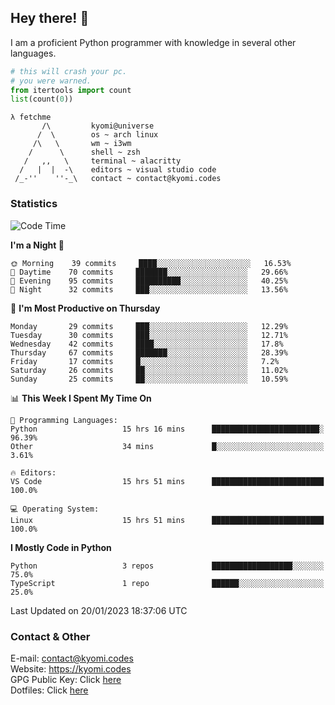 ## Hey there! 👋
I am a proficient Python programmer with knowledge in several other languages.

```py
# this will crash your pc.
# you were warned.
from itertools import count
list(count(0))
```

```
λ fetchme
       /\         kyomi@universe
      /  \        os ~ arch linux
     /\   \       wm ~ i3wm
    /      \      shell ~ zsh
   /   ,,   \     terminal ~ alacritty
  /   |  |  -\    editors ~ visual studio code
 /_-''    ''-_\   contact ~ contact@kyomi.codes
```

### Statistics
<!--START_SECTION:waka-->
![Code Time](http://img.shields.io/badge/Code%20Time-150%20hrs%202%20mins-blue)

**I'm a Night 🦉** 

```text
🌞 Morning    39 commits     ████░░░░░░░░░░░░░░░░░░░░░   16.53% 
🌆 Daytime    70 commits     ███████░░░░░░░░░░░░░░░░░░   29.66% 
🌃 Evening    95 commits     ██████████░░░░░░░░░░░░░░░   40.25% 
🌙 Night      32 commits     ███░░░░░░░░░░░░░░░░░░░░░░   13.56%

```
📅 **I'm Most Productive on Thursday** 

```text
Monday       29 commits     ███░░░░░░░░░░░░░░░░░░░░░░   12.29% 
Tuesday      30 commits     ███░░░░░░░░░░░░░░░░░░░░░░   12.71% 
Wednesday    42 commits     ████░░░░░░░░░░░░░░░░░░░░░   17.8% 
Thursday     67 commits     ███████░░░░░░░░░░░░░░░░░░   28.39% 
Friday       17 commits     █░░░░░░░░░░░░░░░░░░░░░░░░   7.2% 
Saturday     26 commits     ██░░░░░░░░░░░░░░░░░░░░░░░   11.02% 
Sunday       25 commits     ██░░░░░░░░░░░░░░░░░░░░░░░   10.59%

```


📊 **This Week I Spent My Time On** 

```text
💬 Programming Languages: 
Python                   15 hrs 16 mins      ████████████████████████░   96.39% 
Other                    34 mins             █░░░░░░░░░░░░░░░░░░░░░░░░   3.61%

🔥 Editors: 
VS Code                  15 hrs 51 mins      █████████████████████████   100.0%

💻 Operating System: 
Linux                    15 hrs 51 mins      █████████████████████████   100.0%

```

**I Mostly Code in Python** 

```text
Python                   3 repos             ██████████████████░░░░░░░   75.0% 
TypeScript               1 repo              ██████░░░░░░░░░░░░░░░░░░░   25.0%

```



 Last Updated on 20/01/2023 18:37:06 UTC
<!--END_SECTION:waka-->

### Contact & Other
E-mail: contact@kyomi.codes<br>
Website: https://kyomi.codes<br>
GPG Public Key: Click [here](https://github.com/bitterteriyaki.gpg)<br>
Dotfiles: Click [here](https://github.com/bitterteriyaki/dotfiles)
